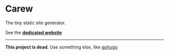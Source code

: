 Carew
=====

The tiny static site generator.

See the **[dedicated website](http://carew.github.com/)**

---

**This project is dead**. Use something else, like [gohugo](https://gohugo.io/)
